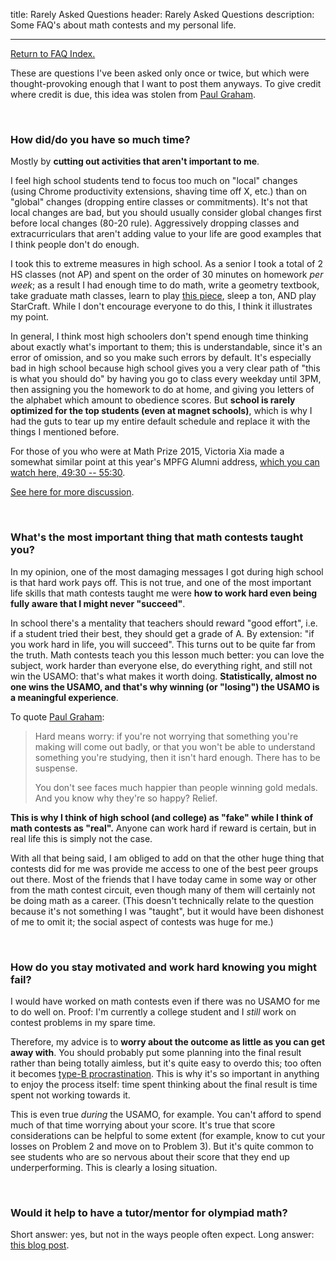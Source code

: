 title: Rarely Asked Questions
header: Rarely Asked Questions
description: Some FAQ's about math contests and my personal life.

---

[Return to FAQ Index.](faqs.html)

These are questions I've been asked only once or twice,
but which were thought-provoking enough that I want to post them anyways.
To give credit where credit is due,
this idea was stolen from [Paul Graham][raq].

<br>

### How did/do you have so much time?
Mostly by **cutting out activities that aren't important to me**.

I feel high school students tend to focus too much on "local" changes
(using Chrome productivity extensions, shaving time off X, etc.)
than on "global" changes (dropping entire classes or commitments).
It's not that local changes are bad, but you should usually
consider global changes first before local changes (80-20 rule).
Aggressively dropping classes and extracurriculars
that aren't adding value to your life are good examples
that I think people don't do enough.

I took this to extreme measures in high school.
As a senior I took a total of 2 HS classes (not AP)
and spent on the order of 30 minutes on homework *per week*;
as a result I had enough time to do math, write a geometry textbook,
take graduate math classes, learn to play
[this piece](https://www.youtube.com/watch?v=Pi8xsZXibIc),
sleep a ton, AND play StarCraft.
While I don't encourage everyone to do this, I think it illustrates my point.

In general, I think most high schoolers don't spend enough time thinking
about exactly what's important to them; this is understandable,
since it's an error of omission, and so you make such errors by default.
It's especially bad in high school because high school gives
you a very clear path of "this is what you should do"
by having you go to class every weekday until 3PM,
then assigning you the homework to do at home,
and giving you letters of the alphabet which amount to obedience scores.
But **school is rarely optimized for the top students
(even at magnet schools)**, which is why I had the guts to tear up my
entire default schedule and replace it with the things I mentioned before.

For those of you who were at Math Prize 2015,
Victoria Xia made a somewhat similar point at this year's MPFG Alumni address,
[which you can watch here, 49:30 -- 55:30][vxia].

[See here for more discussion][aopstime].

<br>

### What's the most important thing that math contests taught you?

In my opinion, one of the most damaging messages I got during high school
is that hard work pays off. This is not true, and one of the most important
life skills that math contests taught me were 
**how to work hard even being fully aware that I might never "succeed"**.

In school there's a mentality that teachers should reward "good effort",
i.e. if a student tried their best, they should get a grade of A.
By extension: "if you work hard in life, you will succeed".
This turns out to be quite far from the truth.
Math contests teach you this lesson much better:
you can love the subject, work harder than everyone else,
do everything right, and still not win the USAMO:
that's what makes it worth doing.
**Statistically, almost no one wins the USAMO,
and that's why winning (or "losing") the USAMO is a meaningful experience**.

To quote [Paul Graham](http://www.paulgraham.com/hs.html):
> Hard means worry:
> if you're not worrying that something you're making will come out badly,
> or that you won't be able to understand something you're studying,
> then it isn't hard enough. There has to be suspense.
> 
> You don't see faces much happier than people winning gold medals.
> And you know why they're so happy? Relief.

**This is why I think of high school (and college) as "fake"
while I think of math contests as "real".**
Anyone can work hard if reward is certain,
but in real life this is simply not the case.

With all that being said, I am obliged to add on that the other
huge thing that contests did for me was provide me access to one
of the best peer groups out there. Most of the friends that I have
today came in some way or other from the math contest circuit,
even though many of them will certainly not be doing math as a career.
(This doesn't technically relate to the question because it's not something
I was "taught", but it would have been dishonest of me to omit it;
the social aspect of contests was huge for me.)

<br>

### How do you stay motivated and work hard knowing you might fail?

I would have worked on math contests even if there was no USAMO
for me to do well on. Proof: I'm currently a college student and
I *still* work on contest problems in my spare time. 

Therefore, my advice is to **worry about the outcome as little as you can
get away with**.  You should probably put some planning into the final result
rather than being totally aimless, but it's quite easy to overdo this;
too often it becomes [type-B procrastination][procrastinate].
This is why it's so important in anything to enjoy the process itself: 
time spent thinking about the final result is time spent not working towards it.

This is even true *during* the USAMO, for example.
You can't afford to spend much of that time worrying about your score.
It's true that score considerations can be helpful to some extent (for example,
know to cut your losses on Problem 2 and move on to Problem 3).
But it's quite common to see students who are so nervous about their score that
they end up underperforming. This is clearly a losing situation.

<br>

### Would it help to have a tutor/mentor for olympiad math?

Short answer: yes, but not in the ways people often expect.
Long answer: [this blog post][tutor].

[raq]: http://paulgraham.com/raq.html
[tutor]: https://usamo.wordpress.com/2016/02/07/stop-paying-me-per-hour/
[vxia]: http://techtv.mit.edu/collections/mathprizeforgirls/videos/32759-math-prize-for-girls-ceremony-part-2
[aopstime]: http://www.artofproblemsolving.com/community/c5h1147943p5421541
[procrastinate]: http://paulgraham.com/procrastination.html
